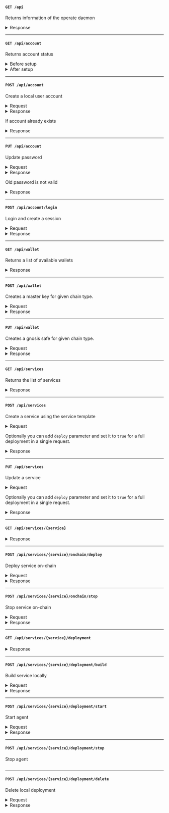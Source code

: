 #### `GET /api`

Returns information of the operate daemon

<details>
  <summary>Response</summary>

```json
{
  "name": "Operate HTTP server",
  "version": "0.1.0.rc0",
  "account": {
    "key": "0xf39Fd6e51aad88F6F4ce6aB8827279cffFb9226a"
  },
  "home": "/Users/virajpatel/valory/olas-operate-app/.operate"
}
```

</details>

---
#### `GET /api/account`

Returns account status

<details>
  <summary>Before setup</summary>

```json
{
  "is_setup": false
}
```

</details>

<details>
  <summary>After setup</summary>

```json
{
  "is_setup": true
}
```
</details>

---
#### `POST /api/account`

Create a local user account

<details>
  <summary>Request</summary>

```json
{
  "password": "Hello,World!",
}
```

</details>

<details>
  <summary>Response</summary>

```json
{
  "error": null
}
```
</details>

If account already exists

<details>
  <summary>Response</summary>

```json
{
  "error": "Account already exists"
}
```
</details>

---
#### `PUT /api/account`

Update password

<details>
  <summary>Request</summary>

```json
{
  "old_password": "Hello,World!",
  "new_password": "Hello,World",
}
```

</details>

<details>
  <summary>Response</summary>

```json
{
  "error": null
}
```
</details>

Old password is not valid

<details>
  <summary>Response</summary>

```json
{
  "error": "Old password is not valid",
  "traceback": "..."
}
```
</details>

---
#### `POST /api/account/login`

Login and create a session

<details>
  <summary>Request</summary>

```json
{
  "password": "Hello,World",
}
```

</details>

<details>
  <summary>Response</summary>

```json
{
  "message": "Login successful"
}
```
</details>

---
#### `GET /api/wallet`

Returns a list of available wallets

<details>
  <summary>Response</summary>

```json
[
  {
    "address": "0xFafd5cb31a611C5e5aa65ea8c6226EB4328175E7",
    "safe_chains": [
      2
    ],
    "ledger_type": 0,
    "safe": "0xd56fb274ce2C66008D5c4C09980c4f36Ab81ff23",
    "safe_nonce": 110558881674480320952254000342160989674913430251257716940579305238321962891821
  }
]
```
</details>

---
#### `POST /api/wallet`

Creates a master key for given chain type.

<details>
  <summary>Request</summary>

```js
{
  "chain_type": ChainType,
}
```

</details>

<details>
  <summary>Response</summary>

```json
{
  "wallet": {
    "address": "0xAafd5cb31a611C5e5aa65ea8c6226EB4328175E1",
    "safe_chains": [],
    "ledger_type": 0,
    "safe": null,
    "safe_nonce": null
  },
  "mnemonic": [...]
}
```
</details>

---
#### `PUT /api/wallet`

Creates a gnosis safe for given chain type.

<details>
  <summary>Request</summary>

```js
{
  "chain_type": ChainType,
}
```

</details>

<details>
  <summary>Response</summary>

```json
{
  "address": "0xaaFd5cb31A611C5e5aa65ea8c6226EB4328175E3",
  "safe_chains": [
    2
  ],
  "ledger_type": 0,
  "safe": "0xe56fb574ce2C66008d5c4C09980c4f36Ab81ff22",
  "safe_nonce": 110558881674480320952254000342160989674913430251157716140571305138121962898821
}
```
</details>

---
#### `GET /api/services`

Returns the list of services

<details>
  <summary>Response</summary>

```json
[
  {
    "hash": "bafybeieagxzdbmea3nttlve3yxjne5z7tt7mp26tfpgepm7p2ezovtdx4a",
    "keys": [
      {
        "ledger": 0,
        "address": "0x6Db941e0e82feA3c02Ba83B20e3fB5Ea6ee539cf",
        "private_key": "0x34f58dcc11acec007644e49921fd81b9c8a959f651d6d66a42242a1b2dbaf4be"
      }
    ],
    "ledger_config": {
      "rpc": "http://localhost:8545",
      "type": 0,
      "chain": 2
    },
    "chain_data": {
      "instances": [
        "0x6Db941e0e82feA3c02Ba83B20e3fB5Ea6ee539cf"
      ],
      "token": 380,
      "multisig": "0x7F3e460Cf596E783ca490791643C0055Fa2034AC",
      "staked": false,
      "on_chain_state": 6,
      "user_params": {
        "nft": "bafybeig64atqaladigoc3ds4arltdu63wkdrk3gesjfvnfdmz35amv7faq",
        "agent_id": 14,
        "threshold": 1,
        "use_staking": false,
        "cost_of_bond": 10000000000000000,
        "olas_cost_of_bond": 10000000000000000000,
        "olas_required_to_stake": 10000000000000000000,
        "fund_requirements": {
          "agent": 0.1,
          "safe": 0.5
        }
      }
    },
    "path": "/Users/virajpatel/valory/olas-operate-app/.operate/services/bafybeieagxzdbmea3nttlve3yxjne5z7tt7mp26tfpgepm7p2ezovtdx4a",
    "service_path": "/Users/virajpatel/valory/olas-operate-app/.operate/services/bafybeieagxzdbmea3nttlve3yxjne5z7tt7mp26tfpgepm7p2ezovtdx4a/trader_omen_gnosis",
    "name": "valory/trader_omen_gnosis"
  }
]
```

</details>

---
#### `POST /api/services`

Create a service using the service template

<details>
  <summary>Request</summary>

```json
{
  "name": "Trader Agent",
  "description": "Trader agent for omen prediction markets",
  "hash": "bafybeieagxzdbmea3nttlve3yxjne5z7tt7mp26tfpgepm7p2ezovtdx4a",
  "image": "https://operate.olas.network/_next/image?url=%2Fimages%2Fprediction-agent.png&w=3840&q=75",
  "configuration": {
    "nft": "bafybeig64atqaladigoc3ds4arltdu63wkdrk3gesjfvnfdmz35amv7faq",
    "rpc": "http://localhost:8545",
    "agent_id": 14,
    "threshold": 1,
    "use_staking": false,
    "cost_of_bond": 10000000000000000,
    "olas_cost_of_bond": 10000000000000000000,
    "olas_required_to_stake": 10000000000000000000,
    "fund_requirements": {
      "agent": 0.1,
      "safe": 0.5
    }
  }
}
```

</details>

Optionally you can add `deploy` parameter and set it to `true` for a full deployment in a single request.

<details>
  <summary>Response</summary>

```json
{
  "hash": "bafybeieagxzdbmea3nttlve3yxjne5z7tt7mp26tfpgepm7p2ezovtdx4a",
  "keys": [
    {
      "ledger": 0,
      "address": "0x10EB940024913dfCAE95D21E04Ba662cdfB79fF0",
      "private_key": "0x00000000000000000000000000000000000000000000000000000000000000000"
    }
  ],
  "ledger_config": {
    "rpc": "http: //localhost:8545",
    "type": 0,
    "chain": 2
  },
  "chain_data": {
    "instances": [
      "0x10EB940024913dfCAE95D21E04Ba662cdfB79fF0"
    ],
    "token": 382,
    "multisig": "0xf21d8A424e83BBa2588306D1C574FE695AD410b5",
    "staked": false,
    "on_chain_state": 4,
    "user_params": {
      "nft": "bafybeig64atqaladigoc3ds4arltdu63wkdrk3gesjfvnfdmz35amv7faq",
      "agent_id": 14,
      "threshold": 1,
      "use_staking": false,
      "cost_of_bond": 10000000000000000,
      "olas_cost_of_bond": 10000000000000000000,
      "olas_required_to_stake": 10000000000000000000,
      "fund_requirements": {
        "agent": 0.1,
        "safe": 0.5
      }
    }
  },
  "path": "~/.operate/services/bafybeieagxzdbmea3nttlve3yxjne5z7tt7mp26tfpgepm7p2ezovtdx4a",
  "service_path": "~/.operate/services/bafybeieagxzdbmea3nttlve3yxjne5z7tt7mp26tfpgepm7p2ezovtdx4a/trader_omen_gnosis",
  "name": "valory/trader_omen_gnosis"
}
```

</details>

---
#### `PUT /api/services`

Update a service

<details>
  <summary>Request</summary>

```json
{
    "old_service_hash": "bafybeieagxzdbmea3nttlve3yxjne5z7tt7mp26tfpgepm7p2ezovtdx4a",
    "new_service_hash": "bafybeicxdpkuk5z5zfbkso7v5pywf4v7chxvluyht7dtgalg6dnhl7ejoe",
}
```

</details>

Optionally you can add `deploy` parameter and set it to `true` for a full deployment in a single request.

<details>
  <summary>Response</summary>

```json
{
  "hash": "bafybeicxdpkuk5z5zfbkso7v5pywf4v7chxvluyht7dtgalg6dnhl7ejoe",
  "keys": [
    {
      "ledger": 0,
      "address": "0x10EB940024913dfCAE95D21E04Ba662cdfB79fF0",
      "private_key": "0x00000000000000000000000000000000000000000000000000000000000000000"
    }
  ],
  "ledger_config": {
    "rpc": "http: //localhost:8545",
    "type": 0,
    "chain": 2
  },
  "chain_data": {
    "instances": [
      "0x10EB940024913dfCAE95D21E04Ba662cdfB79fF0"
    ],
    "token": 382,
    "multisig": "0xf21d8A424e83BBa2588306D1C574FE695AD410b5",
    "staked": false,
    "on_chain_state": 4,
    "user_params": {
      "nft": "bafybeig64atqaladigoc3ds4arltdu63wkdrk3gesjfvnfdmz35amv7faq",
      "agent_id": 14,
      "threshold": 1,
      "use_staking": false,
      "cost_of_bond": 10000000000000000,
      "olas_cost_of_bond": 10000000000000000000,
      "olas_required_to_stake": 10000000000000000000,
      "fund_requirements": {
        "agent": 0.1,
        "safe": 0.5
      }
    }
  },
  "path": "~/.operate/services/bafybeicxdpkuk5z5zfbkso7v5pywf4v7chxvluyht7dtgalg6dnhl7ejoe",
  "service_path": "~/.operate/services/bafybeicxdpkuk5z5zfbkso7v5pywf4v7chxvluyht7dtgalg6dnhl7ejoe/trader_omen_gnosis",
  "name": "valory/trader_omen_gnosis"
}
```

</details>

---
#### `GET /api/services/{service}`

<details>
  <summary>Response</summary>

```json
{
  "hash": "{service}",
  "keys": [
    {
      "ledger": 0,
      "address": "0x10EB940024913dfCAE95D21E04Ba662cdfB79fF0",
      "private_key": "0x00000000000000000000000000000000000000000000000000000000000000000"
    }
  ],
  "ledger_config": {
    "rpc": "http: //localhost:8545",
    "type": 0,
    "chain": 2
  },
  "chain_data": {
    "instances": [
      "0x10EB940024913dfCAE95D21E04Ba662cdfB79fF0"
    ],
    "token": 382,
    "multisig": "0xf21d8A424e83BBa2588306D1C574FE695AD410b5",
    "staked": false,
    "on_chain_state": 4,
    "user_params": {
      "nft": "bafybeig64atqaladigoc3ds4arltdu63wkdrk3gesjfvnfdmz35amv7faq",
      "agent_id": 14,
      "threshold": 1,
      "use_staking": false,
      "cost_of_bond": 10000000000000000,
      "olas_cost_of_bond": 10000000000000000000,
      "olas_required_to_stake": 10000000000000000000,
      "fund_requirements": {
        "agent": 0.1,
        "safe": 0.5
      }
    }
  },
  "path": "~/.operate/services/{service}",
  "service_path": "~/.operate/services/{service}/trader_omen_gnosis",
  "name": "valory/trader_omen_gnosis"
}
```

</details>

---
#### `POST /api/services/{service}/onchain/deploy`

Deploy service on-chain

<details>
  <summary>Request</summary>

```json
```

</details>

<details>
  <summary>Response</summary>

```json
```

</details>

---
#### `POST /api/services/{service}/onchain/stop`

Stop service on-chain

<details>
  <summary>Request</summary>

```json
```

</details>

<details>
  <summary>Response</summary>

```json
```

</details>

---
#### `GET /api/services/{service}/deployment`

<details>
  <summary>Response</summary>

```json
{
  "status": 1,
  "nodes": {
    "agent": [
      "traderomengnosis_abci_0"
    ],
    "tendermint": [
      "traderomengnosis_tm_0"
    ]
  }
}
```

</details>

---
#### `POST /api/services/{service}/deployment/build`

Build service locally

<details>
  <summary>Request</summary>

```json
```

</details>

<details>
  <summary>Response</summary>

```json
```

</details>

---
#### `POST /api/services/{service}/deployment/start`

Start agent

<details>
  <summary>Request</summary>

```json
```

</details>

<details>
  <summary>Response</summary>

```json
```

</details>

---
#### `POST /api/services/{service}/deployment/stop`

Stop agent

```json
```

---
#### `POST /api/services/{service}/deployment/delete`

Delete local deployment

<details>
  <summary>Request</summary>

```json
```

</details>

<details>
  <summary>Response</summary>

```json
```

</details>

<!-- 

<details>
  <summary>Request</summary>

```json
```

</details>

<details>
  <summary>Response</summary>

```json
```
</details>

-->


